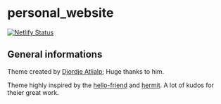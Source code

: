 # personal_website
[![Netlify Status](https://api.netlify.com/api/v1/badges/615f16db-c733-4a54-b8b0-a5d5d35666e5/deploy-status)](https://app.netlify.com/sites/erikdrozina/deploys)

## General informations

Theme created by [Djordje Atlialp](https://github.com/rhazdon/hugo-theme-hello-friend-ng); Huge thanks to him.

Theme highly inspired by the [hello-friend](https://github.com/panr/hugo-theme-hello-friend) and [hermit](https://github.com/Track3/hermit). A lot of kudos for theier great work.
